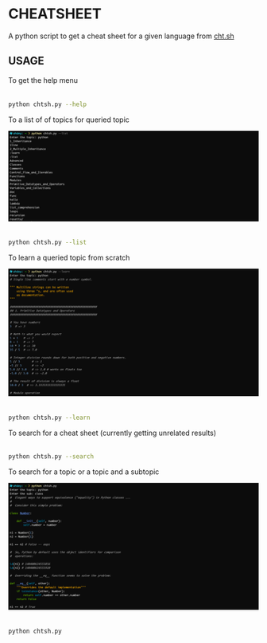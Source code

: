 # CHEATSHEET

A python script to get a cheat sheet for a given language from [cht.sh](https://cht.sh)

## USAGE

To get the help menu

```bash

python chtsh.py --help

```

To a list of of topics for queried topic

![[list]](./images/cheatsheet_list.png)

```bash

python chtsh.py --list

```

To learn a queried topic from scratch

![[learn]](./images/cheatsheet_learn.png)

```bash

python chtsh.py --learn

```

To search for a cheat sheet (currently getting unrelated results)

```bash

python chtsh.py --search

```

To search for a topic or a topic and a subtopic

![[topic/sub]](./images/cheatsheet.png)

```bash

python chtsh.py

```
